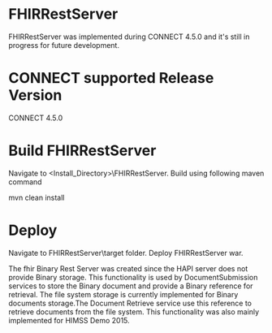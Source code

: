 FHIRRestServer
==============
FHIRRestServer was implemented during CONNECT 4.5.0 and it's still in progress for future development.

CONNECT supported Release Version
=================================
CONNECT 4.5.0

Build FHIRRestServer
====================
Navigate to <Install_Directory>\FHIRRestServer. Build using following maven command

mvn clean install

Deploy
======
Navigate to FHIRRestServer\target folder.
Deploy FHIRRestServer war.

The fhir Binary Rest Server was created since the HAPI server does not provide Binary storage. This functionality is used by DocumentSubmission services to store the Binary document and provide a Binary reference for retrieval. The file system storage is currently implemented for Binary documents storage.The Document Retrieve service use this reference to retrieve documents from the file system. This functionality was also mainly implemented for HIMSS Demo 2015.

